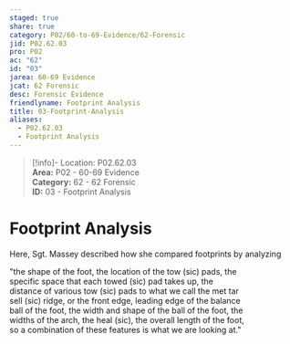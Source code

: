 ```yaml
---  
staged: true  
share: true  
category: P02/60-to-69-Evidence/62-Forensic  
jid: P02.62.03  
pro: P02  
ac: "62"  
id: "03"  
jarea: 60-69 Evidence  
jcat: 62 Forensic  
desc: Forensic Evidence  
friendlyname: Footprint Analysis  
title: 03-Footprint-Analysis  
aliases:  
  - P02.62.03  
  - Footprint Analysis  
---  
```

  
>[!info]- Location: P02.62.03  
>**Area:** P02 - 60-69 Evidence  
>**Category:** 62 - 62 Forensic  
>**ID:** 03 - Footprint Analysis  
  
# Footprint Analysis  
  
Here, Sgt. Massey described how she compared footprints by analyzing  
  
"the shape of the foot, the location of the tow (sic) pads, the    
specific space that each towed (sic) pad takes up, the    
distance of various tow (sic) pads to what we call the met tar    
sell (sic) ridge, or the front edge, leading edge of the balance    
ball of the foot, the width and shape of the ball of the foot, the    
widths of the arch, the heal (sic), the overall length of the foot,    
so a combination of these features is what we are looking at."  
